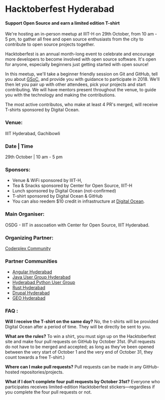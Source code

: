 # Hacktoberfest Hyderabad
#### Support Open Source and earn a limited edition T-shirt

We're hosting an in-person meetup at IIIT-H on 29th October, from 10 am - 5 pm, to gather all free and open source enthusiasts from the city to contribute to open source projects together. 

Hacktoberfest is an annual  month-long event to celebrate and encourage more developers to become involved with open source software. It's open for anyone, especially beginners just getting started with open source! 

In this meetup, we'll take a beginner friendly session on Git and GitHub, tell you about [GSoC](https://summerofcode.withgoogle.com), and provide you with guidance to participate in 2018. We'll then let you pair up with other attendees, pick your projects and start contributing. We will have mentors present throughout the venue, to guide you with the technology and making the contributions. 

The most active contributos, who make at least 4 PR's merged, will receive T-shirts sponsored by Digital Ocean. 

### Venue: 
IIIT Hyderabad, Gachibowli

### Date | Time
29th October | 10 am - 5 pm

### Sponsors:
- Venue & WiFi sponsored by IIIT-H,
- Tea & Snacks sponsored by Center for Open Source, IIIT-H
- Lunch sponsored by Digital Ocean (not-confirmed)
- T-shirt sponsored by Digital Ocean & GitHub
- You can also reedem $10 credit in infrastructure at [Digital Ocean](do.co/hacktoberfest17).

### Main Organiser:
OSDG - IIIT in asscoation with Center for Open Source, IIIT Hyderabad.

### Organizing Partner:
[Coderplex Community](https://coderplex.org)

### Partner Communities
- [Angular Hyderabad](https://www.meetup.com/nghyderabad)
- [Java User Group Hyderabad](https://www.meetup.com/jughyderabad/)
- [Hyderabad Python User Group](http://www.hydpy.org)
- [Rust Hyderabad](https://www.meetup.com/preview/Rust-Hyderabad)
- [Drupal Hyderabad](https://www.meetup.com/preview/Drupal-Hyderabad)
- [GEO Hyderabad](https://twitter.com/GeoHyderabad)

### FAQ :
**Will I receive the T-shirt on the same day?**
No, the t-shirts will be provided Digital Ocean after a period of time. They will be directly be sent to you. 

**What are the rules?**
To win a shirt, you must sign up on the Hacktoberfest site and make four pull requests on GitHub by October 31st. (Pull requests do not have to be merged and accepted; as long as they've been opened between the very start of October 1 and the very end of October 31, they count towards a free T-shirt.)

**Where can I make pull requests?**
Pull requests can be made in any GitHub-hosted repositories/projects.

**What if I don't complete four pull requests by October 31st?**
Everyone who participates receives limited-edition Hacktoberfest stickers—regardless if you complete the four pull requests or not.
